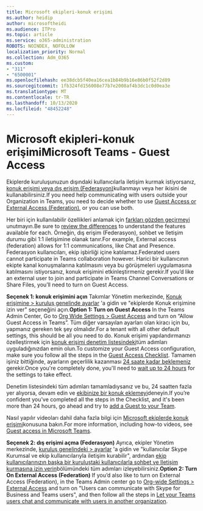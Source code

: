 ```yaml
---
title: Microsoft ekipleri-konuk erişimi
ms.author: heidip
author: microsoftheidi
ms.audience: ITPro
ms.topic: article
ms.service: o365-administration
ROBOTS: NOINDEX, NOFOLLOW
localization_priority: Normal
ms.collection: Adm_O365
ms.custom:
- "311"
- "6500001"
ms.openlocfilehash: ee38dcb5f40ea16cea1b84b9b16e86b0f52f2d89
ms.sourcegitcommit: 1fb324fd156008e77b7e2008af4b3dc1c0d0ea3e
ms.translationtype: MT
ms.contentlocale: tr-TR
ms.lasthandoff: 10/13/2020
ms.locfileid: "48452248"
---
```

# <a name="microsoft-teams---guest-access"></a><span data-ttu-id="24e22-102">Microsoft ekipleri-konuk erişimi</span><span class="sxs-lookup"><span data-stu-id="24e22-102">Microsoft Teams - Guest Access</span></span>

<span data-ttu-id="24e22-103">Ekiplerde kuruluşunuzun dışındaki kullanıcılarla iletişim kurmak istiyorsanız, [konuk erişimi veya dış erişim (Federasyon)](https://docs.microsoft.com/microsoftteams/manage-external-access#external-access-vs-guest-access)kullanmayı veya her ikisini de kullanabilirsiniz.</span><span class="sxs-lookup"><span data-stu-id="24e22-103">If you need help communicating with users outside your Organization in Teams, you need to decide whether to use [Guest Access or External Access (Federation)](https://docs.microsoft.com/microsoftteams/manage-external-access#external-access-vs-guest-access), or you can use both.</span></span>

<span data-ttu-id="24e22-104">Her biri için kullanılabilir özellikleri anlamak için [farkları gözden geçirmeyi](https://docs.microsoft.com/microsoftteams/manage-external-access#external-access-vs-guest-access) unutmayın.</span><span class="sxs-lookup"><span data-stu-id="24e22-104">Be sure to [review the differences](https://docs.microsoft.com/microsoftteams/manage-external-access#external-access-vs-guest-access) to understand the features available for each.</span></span>  <span data-ttu-id="24e22-105">Örneğin, dış erişim (Federasyon), sohbet ve Iletişim durumu gibi 1:1 iletişimine olanak tanır.</span><span class="sxs-lookup"><span data-stu-id="24e22-105">For example, External access (federation) allows for 1:1 communications, like Chat and Presence.</span></span>  <span data-ttu-id="24e22-106">Federasyon kullanıcıları, ekip işbirliği içine katılamaz.</span><span class="sxs-lookup"><span data-stu-id="24e22-106">Federated users cannot participate in Teams collaboration however.</span></span>  <span data-ttu-id="24e22-107">Harici bir kullanıcının ekipte kanal konuşmalarına katılmasını veya bu görüşmeleri uygulamasına katılmasını istiyorsanız, konuk erişimini etkinleştirmeniz gerekir.</span><span class="sxs-lookup"><span data-stu-id="24e22-107">If you’d like an external user to join and participate in Teams Channel Conversations or Share Files, you’ll need to turn on Guest Access.</span></span>

<span data-ttu-id="24e22-108">**Seçenek 1: konuk erişimini açın** Takımlar Yönetim merkezinde, [Konuk erişimine > kuruluş genelinde ayarlar](https://admin.teams.microsoft.com/company-wide-settings/guest-configuration) 'a gidin ve "ekiplerde Konuk erişimine izin ver" seçeneğini açın.</span><span class="sxs-lookup"><span data-stu-id="24e22-108">**Option 1: Turn on Guest Access** In the Teams Admin Center, Go to [Org Wide Settings > Guest Access](https://admin.teams.microsoft.com/company-wide-settings/guest-configuration) and turn on “Allow Guest Access in Teams”.</span></span>  <span data-ttu-id="24e22-109">Tüm diğer varsayılan ayarları olan kiracı için bu, yapmanız gereken tek şey olmalıdır.</span><span class="sxs-lookup"><span data-stu-id="24e22-109">For a tenant with all other default settings, this should be all you need to do.</span></span>  <span data-ttu-id="24e22-110">Konuk erişimi yapılandırmanızı özelleştirmek için [konuk erişimi denetim listesindeki](https://docs.microsoft.com/microsoftteams/guest-access-checklist)tüm adımları uyguladığınızdan emin olun.</span><span class="sxs-lookup"><span data-stu-id="24e22-110">To customize your Guest Access configuration,  make sure you follow all the steps in the [Guest Access Checklist](https://docs.microsoft.com/microsoftteams/guest-access-checklist).</span></span> <span data-ttu-id="24e22-111">Tamamen işiniz bittiğinde, ayarların geçerlilik kazanması [24 saate kadar beklemeniz](https://docs.microsoft.com/microsoftteams/manage-guests#guest-access-latencies) gerekir.</span><span class="sxs-lookup"><span data-stu-id="24e22-111">Once you're completely done, you'll need to [wait up to 24 hours](https://docs.microsoft.com/microsoftteams/manage-guests#guest-access-latencies) for the settings to take effect.</span></span>

<span data-ttu-id="24e22-112">Denetim listesindeki tüm adımları tamamladıysanız ve bu, 24 saatten fazla yer alıyorsa, devam edin ve [ekibinize bir konuk eklemeyi](https://support.office.com/article/add-guests-to-a-team-in-teams-fccb4fa6-f864-4508-bdde-256e7384a14f#ID0EAABAAA=Desktop)deneyin.</span><span class="sxs-lookup"><span data-stu-id="24e22-112">If you’re confident you’ve completed all the steps in the Checklist, and it's been more than 24 hours, go ahead and try to [add a Guest to your Team](https://support.office.com/article/add-guests-to-a-team-in-teams-fccb4fa6-f864-4508-bdde-256e7384a14f#ID0EAABAAA=Desktop).</span></span>

<span data-ttu-id="24e22-113">Nasıl yapılır videoları dahil daha fazla bilgi için [Microsoft ekiplerde konuk erişimi](https://docs.microsoft.com/microsoftteams/guest-access)konusuna bakın.</span><span class="sxs-lookup"><span data-stu-id="24e22-113">For more information, including how-to videos, see [Guest access in Microsoft Teams](https://docs.microsoft.com/microsoftteams/guest-access).</span></span>

<span data-ttu-id="24e22-114">**Seçenek 2: dış erişimi açma (Federasyon)** Ayrıca, ekipler Yönetim merkezinde, [kuruluş genelindeki > ayarlar](https://admin.teams.microsoft.com/company-wide-settings/external-communications) 'a gidin ve "kullanıcılar Skype Kurumsal ve ekip kullanıcılarıyla iletişim kurabilir", ardından [ekip kullanıcılarınızın başka bir kuruluştaki kullanıcılarla sohbet ve Iletişim kurmasına izin verin](https://docs.microsoft.com/microsoftteams/manage-external-access#let-your-teams-users-chat-and-communicate-with-users-in-another-organization)bölümündeki tüm adımları izleyebilirsiniz.</span><span class="sxs-lookup"><span data-stu-id="24e22-114">**Option 2: Turn On External Access (Federation)** If you’d also like to turn on External Access (Federation), in the Teams Admin center go to [Org-wide Settings > External Access](https://admin.teams.microsoft.com/company-wide-settings/external-communications) and turn on "Users can communicate with Skype for Business and Teams users", and then follow all the steps in [Let your Teams users chat and communicate with users in another organization](https://docs.microsoft.com/microsoftteams/manage-external-access#let-your-teams-users-chat-and-communicate-with-users-in-another-organization).</span></span>
